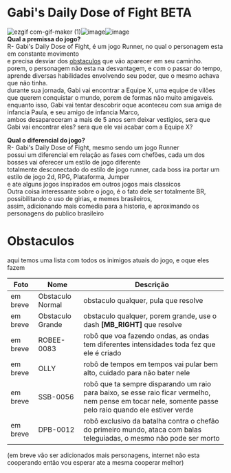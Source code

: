# Gabi's Daily Dose of Fight BETA 
![ezgif com-gif-maker (1)](https://github.com/GaryLickt/codigos/assets/70419113/c043f7eb-0abf-4aad-91b2-ff63d5392a4d)![image](https://github.com/GaryLickt/codigos/assets/70419113/4abb739f-a57d-436a-a4f6-ad600e50ea69)![image](https://github.com/GaryLickt/codigos/assets/70419113/442a2f9c-1f73-4412-919a-20655f8b4757)</br>
**Qual a premissa do jogo?** </br>
R- Gabi's Daily Dose of Fight, é um jogo Runner, no qual o personagem esta em constante movimento</br>
e precisa desviar dos [obstaculos](https://github.com/GaryLickt/codigos/edit/Faculdade/Codigos_GameMaker/Gabi's%20Daily%20Dose%20of%20Fight_BETA/readme.md#obstaculos) que vão aparecer em seu caminho.</br>
porem, o personagem não esta na desvantagem, e com o passar do tempo,</br>
aprende diversas habilidades envolvendo seu poder, que o mesmo achava que não tinha.</br>
durante sua jornada, Gabi vai encontrar a Equipe X, uma equipe de vilões</br>
que querem conquistar o mundo, porem de formas não muito amigaveis.</br>
enquanto isso, Gabi vai tentar descobrir oque aconteceu com sua amiga de infancia Paula, e seu amigo de infancia Marco,</br>
ambos desapareceram a mais de 5 anos sem deixar vestigios, sera que Gabi vai encontrar eles? sera que ele vai acabar com a Equipe X?</br>

**Qual o diferencial do jogo?** </br>
R- Gabi's Daily Dose of Fight, mesmo sendo um jogo Runner</br>
possui um diferencial em relação as fases com chefões, cada um dos bosses vai oferecer um estilo de jogo diferente</br>
totalmente desconectado do estilo de jogo runner, cada boss ira portar um estilo de jogo 2d, RPG, Plataforma, Jumper</br>
e ate alguns jogos inspirados em outros jogos mais classicos</br>
Outra coisa interessante sobre o jogo, é o fato dele ser totalmente BR, possibilitando o uso de girias, e memes brasileiros, </br>
assim, adicionando mais comedia para a historia, e aproximando os personagens do publico brasileiro</br>

# Obstaculos
aqui temos uma lista com todos os inimigos atuais do jogo, e oque eles fazem</br>

| Foto | Nome | Descrição |
| --- | --- | --- |
| em breve | Obstaculo Normal | obstaculo qualquer, pula que resolve |
| em breve | Obstaculo Grande | obstaculo qualquer, porem grande, use o dash **[MB_RIGHT]** que resolve |
| em breve | ROBEE-0083 | robô que voa fazendo ondas, as ondas tem diferentes intensidades toda fez que ele é criado |
| em breve | OLLY | robô de tempos em tempos vai pular bem alto, cuidado para não bater nele |
| em breve | SSB-0056 | robô que ta sempre disparando um raio para baixo, se esse raio ficar vermelho, nem pense em tocar nele, somente passe pelo raio quando ele estiver verde |
| em breve | DPB-0012 | robô exclusivo da batalha contra o chefão do primeiro mundo, ataca com balas teleguiadas, o mesmo não pode ser morto |

(em breve vão ser adicionados mais personagens, internet não esta cooperando então vou esperar ate a mesma cooperar melhor)
